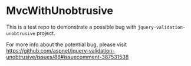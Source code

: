 # MvcWithUnobtrusive

This is a test repo to demonstrate a possible bug with `jquery-validation-unobtrusive` project.

For more info about the potential bug, please visit https://github.com/aspnet/jquery-validation-unobtrusive/issues/88#issuecomment-387531538